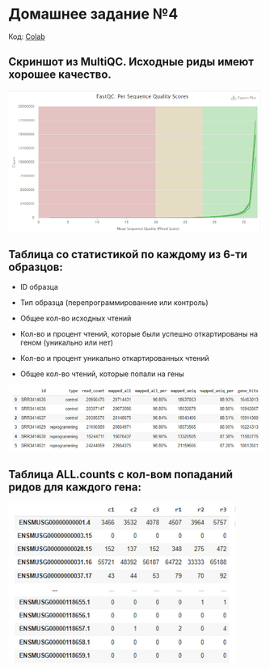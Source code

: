 # Домашнее задание №4

Код:  [Colab](https://colab.research.google.com/drive/1XKFa_DzlJDejt9F7eQDlQhBAPRKhyI2x?usp=sharing)

## Скриншот из MultiQC. Исходные риды имеют хорошее качество. 


<img src="images/multiqc.jpg" alt="multiqc.jpg" width="700"/>


## Таблица со статистикой по каждому из 6-ти образцов:

* ID образца

* Тип образца (перепрограммированние или контроль)

* Общее кол-во исходных чтений

* Кол-во и процент чтений, которые были успешно откартированы на геном (уникально или нет)

* Кол-во и процент уникально откартированных чтений

* Общее кол-во чтений, которые попали на гены

<img src="images/result_table.jpg" alt="result_table.jpg" width="700"/>

## Таблица ALL.counts с кол-вом попаданий ридов для каждого гена:

<img src="images/all_counts_table.jpg" alt="all_counts_table.jpg" width="450"/>
